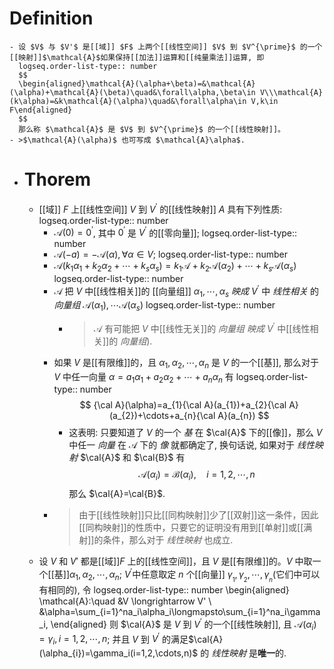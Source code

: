 # Definition
	- 设 $V$ 与 $V'$ 是[[域]] $F$ 上两个[[线性空间]] $V$ 到 $V^{\prime}$ 的一个[[映射]]$\mathcal{A}$如果保持[[加法]]运算和[[纯量乘法]]运算, 即
	  logseq.order-list-type:: number
	  $$
	  \begin{aligned}\mathcal{A}(\alpha+\beta)=&\mathcal{A}(\alpha)+\mathcal{A}(\beta)\quad&\forall\alpha,\beta\in V\\\mathcal{A}(k\alpha)=&k\mathcal{A}(\alpha)\quad&\forall\alpha\in V,k\in F\end{aligned}
	  $$
	  那么称 $\mathcal{A}$ 是 $V$ 到 $V^{\prime}$ 的一个[[线性映射]]。
	- >$\mathcal{A}(\alpha)$ 也可写成 $\mathcal{A}\alpha$.
- # Thorem
	- [[域]] $F$ 上[[线性空间]] $V$ 到 $V^{\prime}$ 的[[线性映射]] $A$ 具有下列性质:
	  logseq.order-list-type:: number
		- $\mathcal{A}(0)=0^{\prime}$, 其中 $0^{\prime}$ 是 $V^{\prime}$ 的[[零向量]];
		  logseq.order-list-type:: number
		- $\mathcal{A}(-a)=-\mathcal{A}(α), \forall α∈V$;
		  logseq.order-list-type:: number
		- $\mathcal{A}(k_1α_1+k_2α_2+\cdots+k_sα_s)=k_1\mathcal{A}+k_2\mathcal{A}(\alpha_2)+\cdots+k_s\mathcal{A}(\alpha_s)$
		  logseq.order-list-type:: number
		- $\mathcal{A}$ 把 $V$ 中[[线性相关]]的 [[向量组]] $α_1,\cdots,α_s$ *映成* $V^{\prime}$ 中 *线性相关* 的 *向量组* $\mathcal{A}(\alpha_{1}),\cdots \mathcal{A}(\alpha_{s})$
		  logseq.order-list-type:: number
			- >$\mathcal{A}$ 有可能把 $V$ 中[[线性无关]]的 *向量组* *映成* $V^{\prime}$ 中[[线性相关]]的 *向量组*).
		- 如果 $V$ 是[[有限维]]的，且 $\alpha_1,\alpha_2,\cdots,\alpha_n$ 是 $V$ 的一个[[基]], 那么对于 $V$ 中任一向量 $\alpha=a_{1}\alpha_{1}+a_{2}\alpha_{2}+\cdots+a_{n}\alpha_{n}$ 有
		  logseq.order-list-type:: number
		  $$
		  {\cal A}(\alpha)=a_{1}{\cal A}(a_{1})+a_{2}{\cal A}(a_{2})+\cdots+a_{n}{\cal A}(a_{n})
		  $$
			- 这表明: 只要知道了 $V$ 的一个 *基* 在 $\cal{A}$ 下的[[像]]，那么 $V$ 中任一 *向量* 在 $\mathcal{A}$ 下的 *像* 就都确定了, 换句话说, 如果对于 *线性映射* $\cal{A}$ 和 $\cal{B}$ 有
			  $$
			  \mathcal{A}(\alpha_i)=\mathcal{B}(\alpha_i),\quad i=1,2,\cdots,n
			  $$
			  那么 $\cal{A}=\cal{B}$.
		- >由于[[线性映射]]只比[[同构映射]]少了[[双射]]这一条件，因此[[同构映射]]的性质中，只要它的证明没有用到[[单射]]或[[满射]]的条件，那么对于 *线性映射* 也成立.
	- 设 $V$ 和 $V'$ 都是[[域]]$F$ 上的[[线性空间]]，且 $V$ 是[[有限维]]的。$V$ 中取一个[[基]]$\alpha_{1},\alpha_{2},\cdots,\alpha_{n}$; $V^{\prime}$中任意取定 $n$ 个[[向量]] $\gamma_{_1},\gamma_{_2},\cdots,\gamma_{_n}$(它们中可以有相同的), 令
	  logseq.order-list-type:: number
	  \begin{aligned}
	  \mathcal{A}:\quad &V \longrightarrow V' \\
	  &\alpha=\sum_{i=1}^na_i\alpha_i\longmapsto\sum_{i=1}^na_i\gamma_i,
	  \end{aligned}
	  则 $\cal{A}$ 是 $V$ 到 $V^{\prime}$ 的一个[[线性映射]], 且 $\mathcal{A}(\alpha_{i})=\gamma_{i},i=1,2,\cdots,n$; 并且 $V$ 到 $V^{\prime}$ 的满足$\cal{A}(\alpha_{i})=\gamma_i(i=1,2,\cdots,n)$ 的 *线性映射* 是**唯一**的.